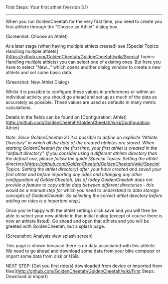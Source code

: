 First Steps: Your first athlet (Version 3.1)
***
When you run GoldenCheetah for the very first time, you need to create you first athlete through the "Choose an Athlet" dialog box.

(Screenhot: Choose an Athlet)

At a later stage (when having multiple athlets created) see [Special Topics: Handling multiple athlets](https://github.com/GoldenCheetah/GoldenCheetah/wiki/Special Topics: Handling multiple athlets) 
you can select one of existing ones. But here you have to select "New..." which opens another dialog window to create a new athlete and set some basic data.

(Sreenshot: New Athlet Dialog)

Whilst it is possible to configure these values in preferences or within an individual activity you should go ahead and set up as much of the data as accurately as possible. These values are used as defaults in many metric calculations.

Details in the fields can be found on [Configuration: Athlet](http://github.com/GoldenCheetah/GoldenCheetah/wiki/Configuration: Athlet)

_Note: Since GoldenCheetah 3.1 it is possible to define an explicite "Athlete Directory" in which all the data of the created athletes are stored. When starting GoldenCheetah for the first time, your first athlet is created in the "default directory". If you consider using a different athlete directory than the default one, please follow the guide [Special Topics: Setting the athlet directory](https://github.com/GoldenCheetah/GoldenCheetah/wiki/Special Topics: Setting the athlet directory) 
after your have created and saved your first athlet and before importing any rides and changing any other configuration of GoldenCheetah. (As of today GoldenCheetah does not provide a feature to copy athlet data between different directories - this would be a manual step for which you need to understand to data storage concepts of GoldenCheetah. So selecting the correct athlet directory before adding an rides is a important step.)_

Once you're happy with the athlet settings click save and you will then be able to select your new athlete in that initial dialog (except of course there is now an athlete listed). Go ahead and open that athlete and you will be greeted with GoldenCheetah, but a splash page.

(Screenshot: Analysis view splash screen)

This page is shown because there is no data associated with this athlete. We need to go ahead and download some data from your bike computer or import some data from disk or USB.

NEXT STEP: [Get you first ride(s) downloaded from device or imported from files](http://github.com/GoldenCheetah/GoldenCheetah/wiki/First Steps: Download or import) 



